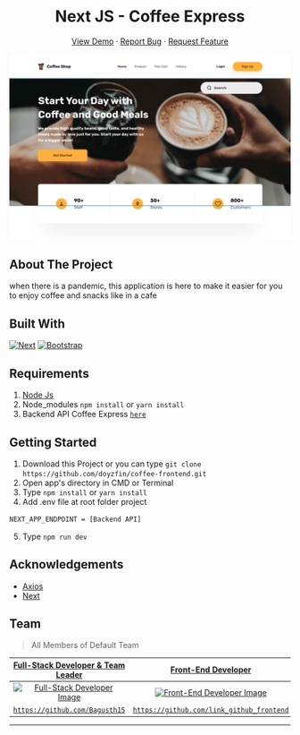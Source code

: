 <h1 align='center'>Next JS - Coffee Express</h1>
  <p align="center">
    <a href="#">View Demo</a>
    ·
    <a href="https://github.com/doyzfin/coffe-frontend">Report Bug</a>
    ·
    <a href="https://github.com/doyzfin/coffe-frontend">Request Feature</a>
  </p>

![Image Banner](https://raw.githubusercontent.com/arkbootcamp/week7-web6-intermediateFrontend/main/image_banner.jpg)

## About The Project

when there is a pandemic, this application is here to make it easier for you to enjoy coffee and snacks like in a cafe

## Built With

[![Next](https://img.shields.io/badge/next-v11.0.0-green)](https://github.com/vercel/next.js/)
[![Bootstrap](https://img.shields.io/badge/Bootstrap-v4.5.x-blue)](https://github.com/react-bootstrap/react-bootstrap)

## Requirements

1. <a href="https://nodejs.org/en/download/">Node Js</a>
2. Node_modules `npm install` or `yarn install`
3. Backend API Coffee Express [`here`](https://github.com/Timotius-Nugroho/cofee-backend)

## Getting Started

1. Download this Project or you can type `git clone https://github.com/doyzfin/coffee-frontend.git`
2. Open app's directory in CMD or Terminal
3. Type `npm install` or `yarn install`
4. Add .env file at root folder project

```sh
NEXT_APP_ENDPOINT = [Backend API]
```

5. Type `npm run dev`

## Acknowledgements

- [Axios](https://www.npmjs.com/package/axios)
- [Next](https://nextjs.org/)

## Team

> All Members of Default Team

|                           <a href="#" target="_blank">**Full-Stack Developer & Team Leader**</a>                           |                                                      <a href="#" target="_blank">**Front-End Developer**</a>                                                      |                                 <a href="#" target="_blank">**Back-End Developer**</a>                                 |                               <a href="#" target="_blank">**Back-End Developer**</a>                               |                                                       <a href="#" target="_blank">**Back-End Developer**</a>                                                        |                                                       <a href="#" target="_blank">**Front-End Developer**</a>                                                       |
| :------------------------------------------------------------------------------------------------------------------------: | :---------------------------------------------------------------------------------------------------------------------------------------------------------------: | :--------------------------------------------------------------------------------------------------------------------: | :----------------------------------------------------------------------------------------------------------------: | :-----------------------------------------------------------------------------------------------------------------------------------------------------------------: | :-----------------------------------------------------------------------------------------------------------------------------------------------------------------: |
| [![Full-Stack Developer Image](https://avatars.githubusercontent.com/u/78992859?v=4)](https://github.com/Timotius-Nugroho) | [![Front-End Developer Image](https://avatars.githubusercontent.com/u/67232524?s=400&u=074ea4d9ba2705d2192a9cb5aca98ffc8824f1b8&v=4)](https://github.com/doyzfin) | [![Front-End Developer Image](https://avatars.githubusercontent.com/u/78518079?v=4)](https://github.com/elazsyahranie) | [![Back-End Developer Image](https://avatars.githubusercontent.com/u/72638066?v=4)](https://github.com/rifqiziyad) | [![Back-End Developer Image](https://avatars1.githubusercontent.com/u/36648956?s=460&u=231204fcec6ae5e59f7249acf062af41d00fbc1c&v=4)](https://github.com/Bagusth15) | [![Back-End Developer Image](https://avatars1.githubusercontent.com/u/36648956?s=460&u=231204fcec6ae5e59f7249acf062af41d00fbc1c&v=4)](https://github.com/Bagusth15) |
|                 <a href="https://github.com/Bagusth15" target="_blank">`https://github.com/Bagusth15`</a>                  |                          <a href="https://github.com/link_github_frontend" target="_blank">`https://github.com/link_github_frontend`</a>                          |    <a href="https://github.com/link_github_frontend" target="_blank">`https://github.com/link_github_frontend`</a>     |   <a href="https://github.com/link_github_backend" target="_blank">`https://github.com/link_github_backend`</a>    |                            <a href="https://github.com/link_github_backend" target="_blank">`https://github.com/link_github_backend`</a>                            |                            <a href="https://github.com/link_github_backend" target="_blank">`https://github.com/link_github_backend`</a>                            |

---
